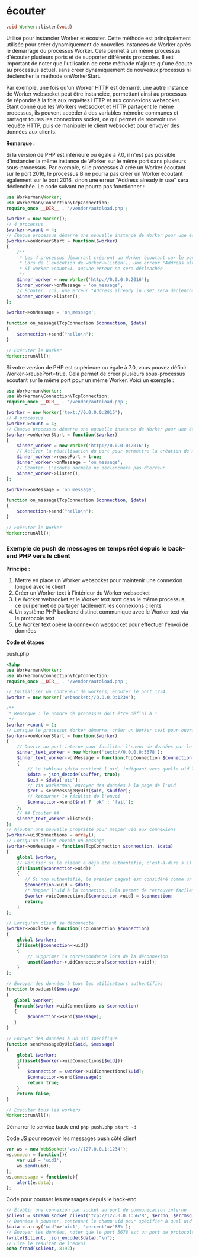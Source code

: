 # écouter
```php
void Worker::listen(void)
```
Utilisé pour instancier Worker et écouter. Cette méthode est principalement utilisée pour créer dynamiquement de nouvelles instances de Worker après le démarrage du processus Worker. Cela permet à un même processus d'écouter plusieurs ports et de supporter différents protocoles. Il est important de noter que l'utilisation de cette méthode n'ajoute qu'une écoute au processus actuel, sans créer dynamiquement de nouveaux processus ni déclencher la méthode onWorkerStart.

Par exemple, une fois qu'un Worker HTTP est démarré, une autre instance de Worker websocket peut être instanciée, permettant ainsi au processus de répondre à la fois aux requêtes HTTP et aux connexions websocket. Étant donné que les Workers websocket et HTTP partagent le même processus, ils peuvent accéder à des variables mémoire communes et partager toutes les connexions socket, ce qui permet de recevoir une requête HTTP, puis de manipuler le client websocket pour envoyer des données aux clients.

**Remarque :**

Si la version de PHP est inférieure ou égale à 7.0, il n'est pas possible d'instancier la même instance de Worker sur le même port dans plusieurs sous-processus. Par exemple, si le processus A crée un Worker écoutant sur le port 2016, le processus B ne pourra pas créer un Worker écoutant également sur le port 2016, sinon une erreur "Address already in use" sera déclenchée. Le code suivant ne pourra pas fonctionner :

```php
use Workerman\Worker;
use Workerman\Connection\TcpConnection;
require_once __DIR__ . '/vendor/autoload.php';

$worker = new Worker();
// 4 processus
$worker->count = 4;
// Chaque processus démarre une nouvelle instance de Worker pour une écoute actuelle
$worker->onWorkerStart = function($worker)
{
    /**
     * Les 4 processus démarrant créeront un Worker écoutant sur le port 2016
     * Lors de l'exécution de worker->listen(), une erreur "Address already in use" sera déclenchée
     * Si worker->count=1, aucune erreur ne sera déclenchée
     */
    $inner_worker = new Worker('http://0.0.0.0:2016');
    $inner_worker->onMessage = 'on_message';
    // Écouter. Ici, une erreur "Address already in use" sera déclenchée
    $inner_worker->listen();
};

$worker->onMessage = 'on_message';

function on_message(TcpConnection $connection, $data)
{
    $connection->send("hello\n");
}

// Exécuter le Worker
Worker::runAll();
```

Si votre version de PHP est supérieure ou égale à 7.0, vous pouvez définir Worker->reusePort=true. Cela permet de créer plusieurs sous-processus écoutant sur le même port pour un même Worker. Voici un exemple :

```php
use Workerman\Worker;
use Workerman\Connection\TcpConnection;
require_once __DIR__ . '/vendor/autoload.php';

$worker = new Worker('text://0.0.0.0:2015');
// 4 processus
$worker->count = 4;
// Chaque processus démarre une nouvelle instance de Worker pour une écoute actuelle
$worker->onWorkerStart = function($worker)
{
    $inner_worker = new Worker('http://0.0.0.0:2016');
    // Activer la réutilisation du port pour permettre la création de Workers écoutant sur le même port (nécessite PHP>=7.0)
    $inner_worker->reusePort = true;
    $inner_worker->onMessage = 'on_message';
    // Écouter. L'écoute normale ne déclenchera pas d'erreur
    $inner_worker->listen();
};

$worker->onMessage = 'on_message';

function on_message(TcpConnection $connection, $data)
{
    $connection->send("hello\n");
}

// Exécuter le Worker
Worker::runAll();
```


### Exemple de push de messages en temps réel depuis le back-end PHP vers le client

**Principe :**

1. Mettre en place un Worker websocket pour maintenir une connexion longue avec le client
2. Créer un Worker text à l'intérieur du Worker websocket
3. Le Worker websocket et le Worker text sont dans le même processus, ce qui permet de partager facilement les connexions clients
4. Un système PHP backend distinct communique avec le Worker text via le protocole text
5. Le Worker text opère la connexion websocket pour effectuer l'envoi de données

**Code et étapes**

push.php

```php
<?php
use Workerman\Worker;
use Workerman\Connection\TcpConnection;
require_once __DIR__ . '/vendor/autoload.php';

// Initialiser un conteneur de workers, écouter le port 1234
$worker = new Worker('websocket://0.0.0.0:1234');

/**
 * Remarque : le nombre de processus doit être défini à 1
 */
$worker->count = 1;
// Lorsque le processus Worker démarre, créer un Worker text pour ouvrir un port de communication interne
$worker->onWorkerStart = function($worker)
{
    // Ouvrir un port interne pour faciliter l'envoi de données par le système interne, format de protocole Text: texte + saut de ligne
    $inner_text_worker = new Worker('text://0.0.0.0:5678');
    $inner_text_worker->onMessage = function(TcpConnection $connection, $buffer)
    {
        // Le tableau $data contient l'uid, indiquant vers quelle uid les données doivent être poussées
        $data = json_decode($buffer, true);
        $uid = $data['uid'];
        // Via workerman, envoyer des données à la page de l'uid
        $ret = sendMessageByUid($uid, $buffer);
        // Retourner le résultat de l'envoi
        $connection->send($ret ? 'ok' : 'fail');
    };
    // ## Écouter ##
    $inner_text_worker->listen();
};
// Ajouter une nouvelle propriété pour mapper uid aux connexions
$worker->uidConnections = array();
// Lorsqu'un client envoie un message
$worker->onMessage = function(TcpConnection $connection, $data)
{
    global $worker;
    // Vérifier si le client a déjà été authentifié, c'est-à-dire s'il a défini un uid
    if(!isset($connection->uid))
    {
       // Si non authentifié, le premier paquet est considéré comme un uid (ici, pour une démonstration facile, une véritable vérification n'a pas été effectuée)
       $connection->uid = $data;
       /* Mapper l'uid à la connexion. Cela permet de retrouver facilement la connexion par uid et d'envoyer des données spécifiques à cet uid */
       $worker->uidConnections[$connection->uid] = $connection;
       return;
    }
};

// Lorsqu'un client se déconnecte
$worker->onClose = function(TcpConnection $connection)
{
    global $worker;
    if(isset($connection->uid))
    {
        // Supprimer la correspondance lors de la déconnexion
        unset($worker->uidConnections[$connection->uid]);
    }
};

// Envoyer des données à tous les utilisateurs authentifiés
function broadcast($message)
{
   global $worker;
   foreach($worker->uidConnections as $connection)
   {
        $connection->send($message);
   }
}

// Envoyer des données à un uid spécifique
function sendMessageByUid($uid, $message)
{
    global $worker;
    if(isset($worker->uidConnections[$uid]))
    {
        $connection = $worker->uidConnections[$uid];
        $connection->send($message);
        return true;
    }
    return false;
}

// Exécuter tous les workers
Worker::runAll();
```       

Démarrer le service back-end
```php push.php start -d```

Code JS pour recevoir les messages push côté client
```javascript
var ws = new WebSocket('ws://127.0.0.1:1234');
ws.onopen = function(){
    var uid = 'uid1';
    ws.send(uid);
};
ws.onmessage = function(e){
    alert(e.data);
};
```

Code pour pousser les messages depuis le back-end
```php
// Établir une connexion par socket au port de communication interne
$client = stream_socket_client('tcp://127.0.0.1:5678', $errno, $errmsg, 1);
// Données à pousser, contenant le champ uid pour spécifier à quel uid les données doivent être poussées
$data = array('uid'=>'uid1', 'percent'=>'88%');
// Envoyer les données, noter que le port 5678 est un port de protocole Text et nécessite un saut de ligne à la fin des données
fwrite($client, json_encode($data)."\n");
// Lire le résultat de l'envoi
echo fread($client, 8192);
```

